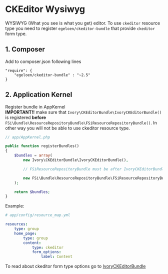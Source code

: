 # CKEditor Wysiwyg

WYSIWYG (What you see is what you get) editor.
To use ``ckeditor`` resource type you need to register ``egeloen/ckeditor-bundle`` that provide ``ckeditor``
form type.

## 1. Composer
Add to composer.json following lines

```
"require": {
    "egeloen/ckeditor-bundle" : "~2.5"
}
```

## 2. Application Kernel
 
Register bundle in AppKernel  
**IMPORTANT!!** make sure that ``Ivory\CKEditorBundle\IvoryCKEditorBundle()`` is registered
**before** ``FSi\Bundle\ResourceRepositoryBundle\FSiResourceRepositoryBundle()``. In other way you will not be able
to use ckeditor resource type.

```php
// app/AppKernel.php

public function registerBundles()
{
    $bundles = array(
        new Ivory\CKEditorBundle\IvoryCKEditorBundle(),

        // FSiResourceRepositoryBundle must be after IvoryCKEditorBundle

        new FSi\Bundle\ResourceRepositoryBundle\FSiResourceRepositoryBundle()
    );

    return $bundles;
}
```

Example:

```yaml
# app/config/resource_map.yml

resources:
    type: group
    home_page:
        type: group
        content:
            type: ckeditor
            form_options:
                label: Content
```

To read about ckeditor form type options go to [IvoryCKEditorBundle](https://github.com/egeloen/IvoryCKEditorBundle/blob/master/Resources/doc/configuration.md)
